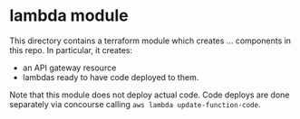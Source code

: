 # lambda module

This directory contains a terraform module which creates ... components in this repo.
In particular, it creates:

- an API gateway resource
- lambdas ready to have code deployed to them.

Note that this module does not deploy actual code.
Code deploys are done separately via concourse calling `aws lambda update-function-code`.
